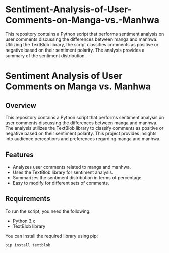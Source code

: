 # Sentiment-Analysis-of-User-Comments-on-Manga-vs.-Manhwa
This repository contains a Python script that performs sentiment analysis on user comments discussing the differences between manga and manhwa. Utilizing the TextBlob library, the script classifies comments as positive or negative based on their sentiment polarity. The analysis provides a summary of the sentiment distribution.


# Sentiment Analysis of User Comments on Manga vs. Manhwa

## Overview

This repository contains a Python script that performs sentiment analysis on user comments discussing the differences between manga and manhwa. The analysis utilizes the TextBlob library to classify comments as positive or negative based on their sentiment polarity. This project provides insights into audience perceptions and preferences regarding manga and manhwa.

## Features

- Analyzes user comments related to manga and manhwa.
- Uses the TextBlob library for sentiment analysis.
- Summarizes the sentiment distribution in terms of percentage.
- Easy to modify for different sets of comments.

## Requirements

To run the script, you need the following:

- Python 3.x
- TextBlob library

You can install the required library using pip:

```bash
pip install textblob
